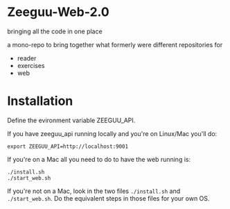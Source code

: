 # Zeeguu-Web-2.0
bringing all the code in one place

a mono-repo to bring together what formerly were different repositories for

- reader
- exercises
- web 

# Installation

Define the evironment variable ZEEGUU_API. 

If you have zeeguu_api running locally and you're on Linux/Mac you'll do:   

    export ZEEGUU_API=http://localhost:9001

If you're on a Mac all you need to do to have the web running is: 

    ./install.sh
    ./start_web.sh
    
If you're not on a Mac, look in the two files `./install.sh` and `./start_web.sh`.
Do the equivalent steps in those files for your own OS. 
